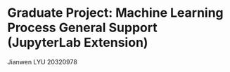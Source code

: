 # Graduate Project: Machine Learning Process General Support (JupyterLab Extension)
Jianwen LYU
20320978

